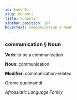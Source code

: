 ```yaml
---
id: künonti
slug: künonti
title: künonti
sidebar_position: 207
hoverText: communication § Noun
---
```


### communication § Noun

**Verb**: to be a communication

**Noun**: communication

**Modifier**: communication-related

Oromo quunnamtii 

*Afroasiatic Language Family*
